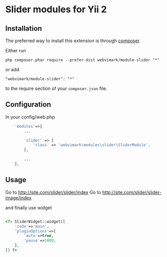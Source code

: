 Slider modules for Yii 2
=====


Installation
------------

The preferred way to install this extension is through [composer](http://getcomposer.org/download/).

Either run

```
php composer.phar require --prefer-dist webvimark/module-slider "*"
```

or add

```
"webvimark/module-slider": "*"
```

to the require section of your `composer.json` file.

Configuration
-------------

In your config/web.php

```php
	'modules'=>[
		...

		'slider' => [
			'class' => 'webvimark\modules\slider\SliderModule',
		],

		...
	],
```


Usage
-----

Go to http://site.com/slider/slider/index
Go to http://site.com/slider/slider-image/index

and finally use widget

```php

<?= SliderWidget::widget([
	'code'=>'main',
	'pluginOptions'=>[
		'auto'=>true,
		'pause'=>5000,
	],
]) ?>

```